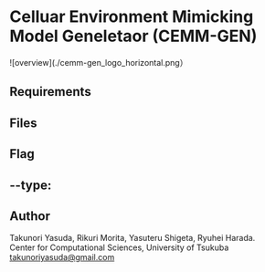 # Celluar Environment Mimicking Model Geneletaor (CEMM-GEN)
![overview](./cemm-gen_logo_horizontal.png）
## Requirements 


## Files  


## Flag 

 --type: 
 --

## Author 
Takunori Yasuda, Rikuri Morita, Yasuteru Shigeta, Ryuhei Harada.  
Center for Computational Sciences, University of Tsukuba  
takunoriyasuda@gmail.com
